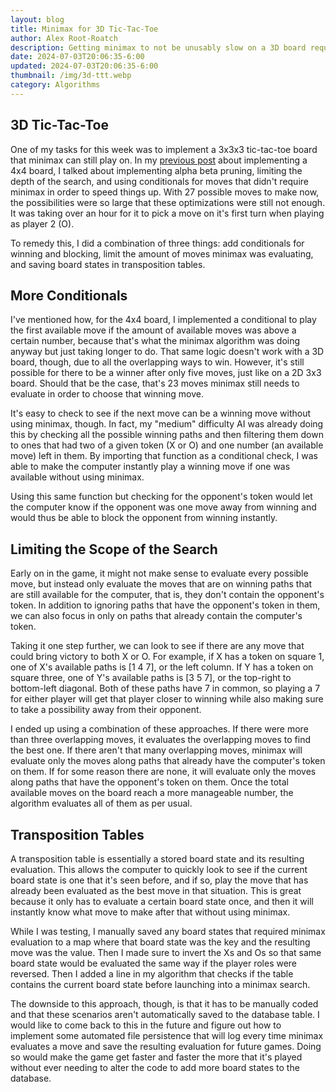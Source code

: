 ```yaml
---
layout: blog
title: Minimax for 3D Tic-Tac-Toe
author: Alex Root-Roatch
description: Getting minimax to not be unusably slow on a 3D board required a variety of tweaks
date: 2024-07-03T20:06:35-6:00
updated: 2024-07-03T20:06:35-6:00
thumbnail: /img/3d-ttt.webp
category: Algorithms
---
```


## 3D Tic-Tac-Toe

One of my tasks for this week was to implement a 3x3x3 tic-tac-toe board that minimax can still play on. In my [previous post](https://arootroatch-blog.vercel.app/optimizing-minimax) about implementing a 4x4 board, I talked about implementing alpha beta pruning, limiting the depth of the search, and using conditionals for moves that didn't require minimax in order to speed things up. With 27 possible moves to make now, the possibilities were so large that these optimizations were still not enough. It was taking over an hour for it to pick a move on it's first turn when playing as player 2 (O).

To remedy this, I did a combination of three things: add conditionals for winning and blocking, limit the amount of moves minimax was evaluating, and saving board states in transposition tables. 

## More Conditionals

I've mentioned how, for the 4x4 board, I implemented a conditional to play the first available move if the amount of available moves was above a certain number, because that's what the minimax algorithm was doing anyway but just taking longer to do. That same logic doesn't work with a 3D board, though, due to all the overlapping ways to win. However, it's still possible for there to be a winner after only five moves, just like on a 2D 3x3 board. Should that be the case, that's 23 moves minimax still needs to evaluate in order to choose that winning move. 

It's easy to check to see if the next move can be a winning move without using minimax, though. In fact, my "medium" difficulty AI was already doing this by checking all the possible winning paths and then filtering them down to ones that had two of a given token (X or O) and one number (an available move) left in them. By importing that function as a conditional check, I was able to make the computer instantly play a winning move if one was available without using minimax. 

Using this same function but checking for the opponent's token would let the computer know if the opponent was one move away from winning and would thus be able to block the opponent from winning instantly.

## Limiting the Scope of the Search

Early on in the game, it might not make sense to evaluate every possible move, but instead only evaluate the moves that are on winning paths that are still available for the computer, that is, they don't contain the opponent's token. In addition to ignoring paths that have the opponent's token in them, we can also focus in only on paths that already contain the computer's token. 

Taking it one step further, we can look to see if there are any move that could bring victory to both X or O. For example, if X has a token on square 1, one of X's available paths is [1 4 7], or the left column. If Y has a token on square three, one of Y's available paths is [3 5 7], or the top-right to bottom-left diagonal. Both of these paths have 7 in common, so playing a 7 for either player will get that player closer to winning while also making sure to take a possibility away from their opponent. 

I ended up using a combination of these approaches. If there were more than three overlapping moves, it evaluates the overlapping moves to find the best one. If there aren't that many overlapping moves, minimax will evaluate only the moves along paths that already have the computer's token on them. If for some reason there are none, it will evaluate only the moves along paths that have the opponent's token on them. Once the total available moves on the board reach a more manageable number, the algorithm evaluates all of them as per usual.

## Transposition Tables

A transposition table is essentially a stored board state and its resulting evaluation. This allows the computer to quickly look to see if the current board state is one that it's seen before, and if so, play the move that has already been evaluated as the best move in that situation. This is great because it only has to evaluate a certain board state once, and then it will instantly know what move to make after that without using minimax. 

While I was testing, I manually saved any board states that required minimax evaluation to a map where that board state was the key and the resulting move was the value. Then I made sure to invert the Xs and Os so that same board state would be evaluated the same way if the player roles were reversed. Then I added a line in my algorithm that checks if the table contains the current board state before launching into a minimax search. 

The downside to this approach, though, is that it has to be manually coded and that these scenarios aren't automatically saved to the database table. I would like to come back to this in the future and figure out how to implement some automated file persistence that will log every time minimax evaluates a move and save the resulting evaluation for future games. Doing so would make the game get faster and faster the more that it's played without ever needing to alter the code to add more board states to the database. 


